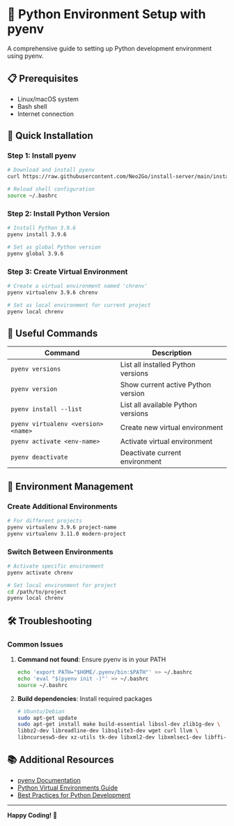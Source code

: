 # 🐍 Python Environment Setup with pyenv

A comprehensive guide to setting up Python development environment using pyenv.

## 📋 Prerequisites

- Linux/macOS system
- Bash shell
- Internet connection

## 🚀 Quick Installation

### Step 1: Install pyenv
```bash
# Download and install pyenv
curl https://raw.githubusercontent.com/Neo2Go/install-server/main/install-pyenv.sh | bash

# Reload shell configuration
source ~/.bashrc
```

### Step 2: Install Python Version
```bash
# Install Python 3.9.6
pyenv install 3.9.6

# Set as global Python version
pyenv global 3.9.6
```

### Step 3: Create Virtual Environment
```bash
# Create a virtual environment named 'chrenv'
pyenv virtualenv 3.9.6 chrenv

# Set as local environment for current project
pyenv local chrenv
```

## 🔧 Useful Commands

| Command | Description |
|---------|-------------|
| `pyenv versions` | List all installed Python versions |
| `pyenv version` | Show current active Python version |
| `pyenv install --list` | List all available Python versions |
| `pyenv virtualenv <version> <name>` | Create new virtual environment |
| `pyenv activate <env-name>` | Activate virtual environment |
| `pyenv deactivate` | Deactivate current environment |

## 📝 Environment Management

### Create Additional Environments
```bash
# For different projects
pyenv virtualenv 3.9.6 project-name
pyenv virtualenv 3.11.0 modern-project
```

### Switch Between Environments
```bash
# Activate specific environment
pyenv activate chrenv

# Set local environment for project
cd /path/to/project
pyenv local chrenv
```

## 🛠️ Troubleshooting

### Common Issues

1. **Command not found**: Ensure pyenv is in your PATH
   ```bash
   echo 'export PATH="$HOME/.pyenv/bin:$PATH"' >> ~/.bashrc
   echo 'eval "$(pyenv init -)"' >> ~/.bashrc
   source ~/.bashrc
   ```

2. **Build dependencies**: Install required packages
   ```bash
   # Ubuntu/Debian
   sudo apt-get update
   sudo apt-get install make build-essential libssl-dev zlib1g-dev \
   libbz2-dev libreadline-dev libsqlite3-dev wget curl llvm \
   libncursesw5-dev xz-utils tk-dev libxml2-dev libxmlsec1-dev libffi-dev liblzma-dev
   ```

## 📚 Additional Resources

- [pyenv Documentation](https://github.com/pyenv/pyenv)
- [Python Virtual Environments Guide](https://docs.python.org/3/tutorial/venv.html)
- [Best Practices for Python Development](https://python-guide.readthedocs.io/)

---

**Happy Coding! 🎉**
